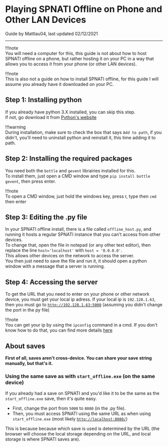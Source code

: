 # Playing SPNATI Offline on Phone and Other LAN Devices

Guide by Mattlau04, last updated 02/12/2021
    
--- 

!!!note  
    You will need a computer for this, this guide is not about how to host SPNATI offline on a phone, but rather hosting it on your PC in a way that allows you to access it from your phone (or other LAN devices).  

!!!note  
    This is also not a guide on how to install SPNATI offline, for this guide I will assume you already have it downloaded on your PC.
    
## Step 1: Installing python  

If you already have python 3.X installed, you can skip this step.  
If not, go download it from [Python's website](https://www.python.org/downloads/)  

!!!warning  
    During installation, make sure to check the box that says `Add to path`, if you didn't, you'll need to uninstall python and reinstall it, this time adding it to path.

## Step 2: Installing the required packages  

You need both the `bottle` and `gevent` librairies installed for this.  
To install them, just open a CMD window and type `pip install bottle gevent`, then press enter.  

!!!note  
    To open a CMD window, just hold the windows key, press r, type then `cmd` then enter

## Step 3: Editing the .py file

In your SPNATI offline install, there is a file called `offline_host.py`, and running it hosts a regular SPNATI instance that you can't access from other devices.  
To change that, open the file in notepad (or any other text editor), then replace the line `host='localhost'` with `host = '0.0.0.0'`.  
This allows other devices on the network to access the server.  
You then just need to save the file and run it, it should open a python window with a message that a server is running.  

## Step 4: Accessing the server

To get the URL that you need to enter on your phone or other network device, you must get your local ip adress. If your local ip is `192.128.1.63`, then you must go to [`http://192.128.1.63:5000`](http://192.128.1.63:5000/) (assuming you didn't change the port in the py file)

!!!note  
     You can get your ip by using the `ipconfig` command in a cmd. If you don't know how to do that, you can find more details [here](https://www.whatismybrowser.com/detect/what-is-my-local-ip-address)

## About saves
**First of all, saves aren't cross-device. You can share your save string manually, but that's it.**

### Using the same save as with `start_offline.exe` (on the same device)

If you already had a save on SPNATI and you'd like it to be the same as the `start_offline.exe` save, then it's quite easy.  

 - First, change the port from `5000` to `8080`  (in the .py file).  
 - Then, you must access SPNATI using the same URL as when using  `start_offline.exe` (most likely [`http://localhost:8080/`](http://localhost:8080/))  

This is because because which save is used is determined by the URL (the browser will choose the local storage depending on the URL, and local storage is where SPNATI saves are).
